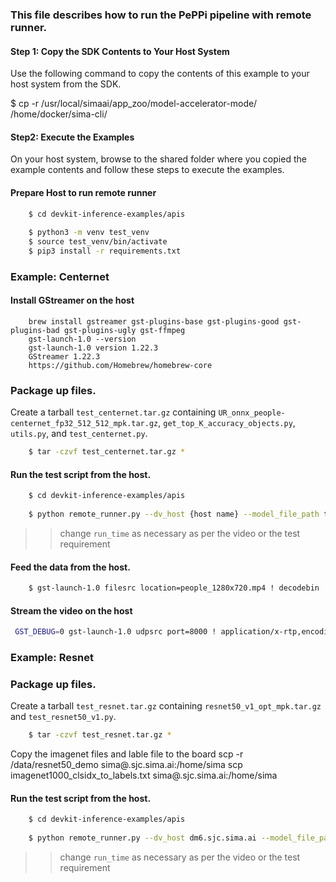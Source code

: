 ### This file describes how to run the PePPi pipeline with remote runner.

#### Step 1: Copy the SDK Contents to Your Host System
Use the following command to copy the contents of this example to your host system from the SDK.

$ cp -r /usr/local/simaai/app_zoo/model-accelerator-mode/ /home/docker/sima-cli/

#### Step2: Execute the Examples
On your host system, browse to the shared folder where you copied the example contents and follow these steps to execute the examples.

#### Prepare Host to run remote runner
```bash
    $ cd devkit-inference-examples/apis
    
    $ python3 -m venv test_venv
    $ source test_venv/bin/activate
    $ pip3 install -r requirements.txt
```

### Example: Centernet

#### Install GStreamer on the host

```
    brew install gstreamer gst-plugins-base gst-plugins-good gst-plugins-bad gst-plugins-ugly gst-ffmpeg
    gst-launch-1.0 --version
    gst-launch-1.0 version 1.22.3
    GStreamer 1.22.3
    https://github.com/Homebrew/homebrew-core
```

### Package up files.

Create a tarball `test_centernet.tar.gz` containing `UR_onnx_people-centernet_fp32_512_512_mpk.tar.gz`,
`get_top_K_accuracy_objects.py`, `utils.py`, and `test_centernet.py`.

```bash
    $ tar -czvf test_centernet.tar.gz *
```

#### Run the test script from the host.

```bash
    $ cd devkit-inference-examples/apis
    
    $ python remote_runner.py --dv_host {host name} --model_file_path test_centernet.tar.gz --model_command 'test_centernet.py --network_src 5000 --model_tgz UR_onnx_people-centernet_fp32_512_512_mpk.tar.gz --image_width 1280 --image_height 720 --host_IP {IP_address} --gst_port 8000' --run_time 60

```
>> change `run_time` as necessary as per the video or the test requirement


#### Feed the data from the host.

```bash
    $ gst-launch-1.0 filesrc location=people_1280x720.mp4 ! decodebin ! videoconvert ! video/x-raw,format=NV12 ! x264enc tune=zerolatency bitrate=500 speed-preset=superfast ! h264parse ! rtph264pay config-interval=1 pt=96 ! udpsink host=dm17.sjc.sima.ai  port=5000
```

#### Stream the video on the host
```bash
 GST_DEBUG=0 gst-launch-1.0 udpsrc port=8000 ! application/x-rtp,encoding-name=H264,payload=96 ! rtph264depay ! 'video/x-h264,stream-format=byte-stream,alignment=au' !  avdec_h264  ! queue2 ! queue max-size-bytes=15728640 ! autovideosink sync=0
```

### Example: Resnet
### Package up files.

Create a tarball `test_resnet.tar.gz` containing `resnet50_v1_opt_mpk.tar.gz` and `test_resnet50_v1.py`.

```bash
    $ tar -czvf test_resnet.tar.gz *
```
Copy the imagenet files and lable file to the board
scp -r /data/resnet50_demo sima@<board>.sjc.sima.ai:/home/sima
scp imagenet1000_clsidx_to_labels.txt sima@<board>.sjc.sima.ai:/home/sima

#### Run the test script from the host.

```bash
    $ cd devkit-inference-examples/apis
    
    $ python remote_runner.py --dv_host dm6.sjc.sima.ai --model_file_path test_resnet.tar.gz --model_command 'test_resnet50_v1.py  --model_tgz resnet50_v1_opt_mpk.tar.gz --image_width 1280 --image_height 720 --max_frames 10 --images_path /home/sima --images_labels_path /home/sima' --run_time 60

```
>> change `run_time` as necessary as per the video or the test requirement

